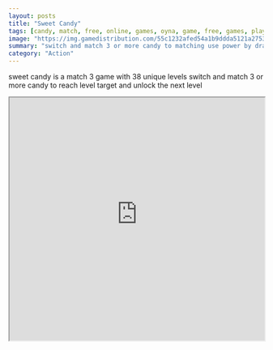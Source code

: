 ```yaml
---
layout: posts
title: "Sweet Candy"
tags: [candy, match, free, online, games, oyna, game, free, games, play, play, games]
image: "https://img.gamedistribution.com/55c1232afed54a1b9ddda5121a275380.jpg"
summary: "switch and match 3 or more candy to matching use power by drag and drop item to candy  free online games oyna game free games play play games"
category: "Action"
---
```


sweet candy is a match 3 game with 38 unique levels switch and match 3 or more candy to reach level target and unlock the next level

<iframe width="100%" height="480px;" src="https://html5.gamedistribution.com/55c1232afed54a1b9ddda5121a275380/"></iframe>